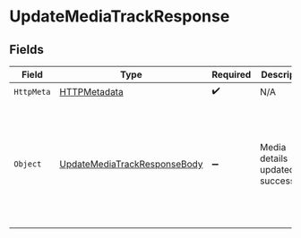 # UpdateMediaTrackResponse


## Fields

| Field                                                                                                                                                                                                                                        | Type                                                                                                                                                                                                                                         | Required                                                                                                                                                                                                                                     | Description                                                                                                                                                                                                                                  | Example                                                                                                                                                                                                                                      |
| -------------------------------------------------------------------------------------------------------------------------------------------------------------------------------------------------------------------------------------------- | -------------------------------------------------------------------------------------------------------------------------------------------------------------------------------------------------------------------------------------------- | -------------------------------------------------------------------------------------------------------------------------------------------------------------------------------------------------------------------------------------------- | -------------------------------------------------------------------------------------------------------------------------------------------------------------------------------------------------------------------------------------------- | -------------------------------------------------------------------------------------------------------------------------------------------------------------------------------------------------------------------------------------------- |
| `HttpMeta`                                                                                                                                                                                                                                   | [HTTPMetadata](../../Models/Components/HTTPMetadata.md)                                                                                                                                                                                      | :heavy_check_mark:                                                                                                                                                                                                                           | N/A                                                                                                                                                                                                                                          |                                                                                                                                                                                                                                              |
| `Object`                                                                                                                                                                                                                                     | [UpdateMediaTrackResponseBody](../../Models/Requests/UpdateMediaTrackResponseBody.md)                                                                                                                                                        | :heavy_minus_sign:                                                                                                                                                                                                                           | Media details updated successfully                                                                                                                                                                                                           | {<br/>"success": true,<br/>"data": {<br/>"id": "2452ca23-b7ed-4daf-babf-841996b0100e",<br/>"type": "subtitle",<br/>"url": "http://commondatastorage.googleapis.com/codeskulptor-assets/sounddogs/thrust.vtt",<br/>"languageCode": "fr",<br/>"languageName": "french"<br/>}<br/>} |